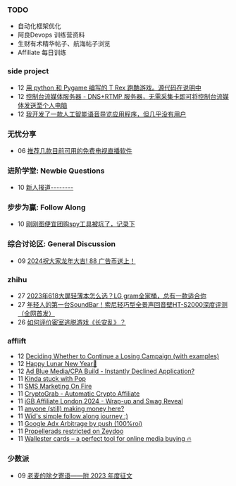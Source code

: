 ### TODO
-  自动化框架优化
-  阿良Devops 训练营资料
-  生财有术精华帖子、航海帖子浏览
-  Affiliate 每日训练

### side project
<!-- sideproject:START -->
-  12 [用 python 和 Pygame 编写的 T Rex 跑酷游戏。源代码在说明中](https://www.youtube.com/watch?v=pZySIXSelCA)
-  12 [控制台流媒体服务器 - DNS+RTMP 服务器，无需采集卡即可将控制台流媒体发送至个人电脑](https://github.com/Aioros/console-streaming-server)
-  12 [我开发了一款人工智能语音导览应用程序，但几乎没有用户](https://www.reddit.com/r/SideProject/comments/18gpp0e/ive_built_an_ai_audio_tour_app_but_have_almost_no/)<!-- sideproject:END -->


### 无忧分享
<!-- ruyo:START -->
-  06 [推荐几款目前可用的免费电视直播软件](https://51.ruyo.net/18608.html)<!-- ruyo:END -->

### 进阶学堂: Newbie Questions
<!-- advertcn1:START -->
-  10 [新人报道--------](https://www.advertcn.com/thread-113955-1-1.html)<!-- advertcn1:END -->

### 步步为赢: Follow Along
<!-- advertcn2:START -->
-  10 [刚刚图便宜团购spy工具被坑了，记录下](https://www.advertcn.com/thread-113954-1-1.html)<!-- advertcn2:END -->

### 综合讨论区: General Discussion
<!-- advertcn3:START -->
-  09 [2024祝大家龙年大吉! 88 广告币送上！](https://www.advertcn.com/thread-113950-1-1.html)<!-- advertcn3:END -->


### zhihu
<!-- zhihu:START -->
-  27 [2023年618大屏轻薄本怎么选？LG gram全家桶，总有一款适合你](http://zhuanlan.zhihu.com/p/632641888?utm_campaign=rss&utm_medium=rss&utm_source=rss&utm_content=title)
-  27 [年轻人的第一台SoundBar！索尼轻巧型全景声回音壁HT-S2000深度评测（全网首发）](http://zhuanlan.zhihu.com/p/630990296?utm_campaign=rss&utm_medium=rss&utm_source=rss&utm_content=title)
-  26 [如何评价密室逃脱游戏《长安乱》？](http://www.zhihu.com/question/563950552/answer/3045961312?utm_campaign=rss&utm_medium=rss&utm_source=rss&utm_content=title)<!-- zhihu:END -->

### afflift
<!-- afflift:START -->
-  12 [Deciding Whether to Continue a Losing Campaign &lpar;with examples&rpar;](https://afflift.com/f/threads/deciding-whether-to-continue-a-losing-campaign-with-examples.12595/)
-  12 [Happy Lunar New Year🧨](https://afflift.com/f/threads/happy-lunar-new-year%F0%9F%A7%A8.12620/)
-  12 [Ad Blue Media/CPA Build - Instantly Declined Application?](https://afflift.com/f/threads/ad-blue-media-cpa-build-instantly-declined-application.12619/)
-  11 [Kinda stuck with Pop](https://afflift.com/f/threads/kinda-stuck-with-pop.12571/)
-  11 [SMS Marketing On Fire](https://afflift.com/f/threads/sms-marketing-on-fire.7169/)
-  11 [CryptoGrab - Automatic Crypto Affiliate](https://afflift.com/f/threads/cryptograb-automatic-crypto-affiliate.11746/)
-  11 [iGB Affiliate London 2024 - Wrap-up and Swag Reveal](https://afflift.com/f/threads/igb-affiliate-london-2024-wrap-up-and-swag-reveal.12614/)
-  11 [anyone &lpar;still&rpar; making money here?](https://afflift.com/f/threads/anyone-still-making-money-here.12621/)
-  11 [Wid&#39;s simple follow along journey :&rpar;](https://afflift.com/f/threads/wids-simple-follow-along-journey.12506/)
-  11 [Google Adx Arbitrage by push &lpar;100%roi&rpar;](https://afflift.com/f/threads/google-adx-arbitrage-by-push-100-roi.12165/)
-  11 [Propellerads restricted on Zeydoo](https://afflift.com/f/threads/propellerads-restricted-on-zeydoo.12482/)
-  11 [Wallester cards – a perfect tool for online media buying 🔥](https://afflift.com/f/threads/wallester-cards-%E2%80%93-a-perfect-tool-for-online-media-buying-%F0%9F%94%A5.9532/)<!-- afflift:END -->

### 少数派
<!-- sspai:START -->
-  09 [老麦的除夕寄语——附 2023 年度征文](https://sspai.com/post/86409)<!-- sspai:END -->
